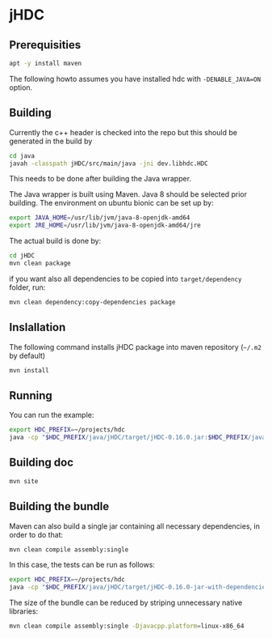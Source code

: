 jHDC
====

Prerequisities
--------------
```bash
apt -y install maven
```
The following howto assumes you have installed hdc with ```-DENABLE_JAVA=ON``` option.

Building
--------
Currently the c++ header is checked into the repo but this should be generated in the build by

```bash
cd java
javah -classpath jHDC/src/main/java -jni dev.libhdc.HDC
```

This needs to be done after building the Java wrapper.

The Java wrapper is built using Maven. Java 8 should be selected prior building.
The environment on ubuntu bionic can be set up by:
```bash
export JAVA_HOME=/usr/lib/jvm/java-8-openjdk-amd64
export JRE_HOME=/usr/lib/jvm/java-8-openjdk-amd64/jre
```
The actual build is done by:
```bash
cd jHDC
mvn clean package
```
if you want also all dependencies to be copied into `target/dependency` folder, run:
```bash
mvn clean dependency:copy-dependencies package
```

Inslallation
------------
The following command installs jHDC package into maven repository (`~/.m2` by default)
```bash
mvn install
```

Running
-------

You can run the example:
```bash
export HDC_PREFIX=~/projects/hdc
java -cp "$HDC_PREFIX/java/jHDC/target/jHDC-0.16.0.jar:$HDC_PREFIX/java/jHDC/target/test-classes:$HDC_PREFIX/java/jHDC/target/dependency/*" -Djava.library.path=$HDC_PREFIX/build/java Example
```

Building doc
------------
```bash
mvn site
```

Building the bundle
-------------------
Maven can also build a single jar containing all necessary dependencies, in order to do that:
```bash
mvn clean compile assembly:single 
```
In this case, the tests can be run as follows:
```bash
export HDC_PREFIX=~/projects/hdc
java -cp "$HDC_PREFIX/java/jHDC/target/jHDC-0.16.0-jar-with-dependencies.jar:$HDC_PREFIX/java/jHDC/target/test-classes" -Djava.library.path=$HDC_PREFIX/build/java Example
```
The size of the bundle can be reduced by striping unnecessary native libraries:
```bash
mvn clean compile assembly:single -Djavacpp.platform=linux-x86_64
```

